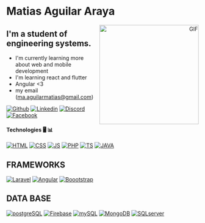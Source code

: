 # Matias Aguilar Araya

<!-- <img width="30px" src="https://github.com/SatYu26/SatYu26/raw/master/Assets/Hi.gif" /> -->
<a align="right" title="Music? 🎧" href="https://www.youtube.com/watch?v=34Na4j8AVgA" target="_blank">
  <img align="right" alt="GIF" height="260px" src="https://octodex.github.com/images/daftpunktocat-thomas.gif" />
</a>

## I'm a student of engineering systems.

- I'm currently learning more about web and mobile development
- I'm learning react and flutter
- Angular <3
- my email (ma.aguilarmatias@gmail.com)

[![Github](https://img.shields.io/badge/Github-FFFFFF?style=for-the-badge&logo=github&color=grey)](https://github.com/Lucymaa)
[![Linkedin](https://img.shields.io/badge/Linkedin-0077B5?style=for-the-badge&logo=linkedin&logoColor=white)](https://www.linkedin.com/in/matias-aguilar-4952911aa/)
[![Discord](https://img.shields.io/badge/Discord-7289DA?style=for-the-badge&logo=discord&logoColor=white)](https://discord.gg/)
[![Facebook](https://img.shields.io/badge/Facebook-7289DA?style=for-the-badge&logo=facebook&logoColor=white)](https://www.facebook.com/matikidjr)

#### Technologies 🖥️ 📊

[![HTML](https://img.shields.io/badge/HTML5-E34F26?style=for-the-badge&logo=html5&logoColor=white)](https://devdocs.io/html/)
[![CSS](https://img.shields.io/badge/CSS3-1572B6?style=for-the-badge&logo=css3&logoColor=white)](https://devdocs.io/css/)
[![JS](https://img.shields.io/badge/JavaScript-F7DF1E?style=for-the-badge&logo=javascript&logoColor=black)](https://devdocs.io/javascript/)
[![PHP](https://img.shields.io/badge/PHP-777BB4?style=for-the-badge&logo=php&logoColor=white)](https://www.php.net)
[![TS](https://img.shields.io/badge/TypeScript-007ACC?style=for-the-badge&logo=typescript&logoColor=white)](https://devdocs.io/typescript/)
[![JAVA](https://img.shields.io/badge/Java-ED8B00?style=for-the-badge&logo=java&logoColor=white)](https://www.java.com/en/)

## FRAMEWORKS

[![Laravel](https://img.shields.io/badge/Laravel-FF2D20?style=for-the-badge&logo=laravel&logoColor=white)](https://laravel.com)
[![Angular](https://img.shields.io/badge/-angular-61DAFB?logo=angular&style=for-the-badge&color=red)](https://angular.io)
[![Boootstrap](https://img.shields.io/badge/Bootstrap-563D7C?style=for-the-badge&logo=bootstrap&logoColor=white)](https://getbootstrap.com)


## DATA BASE

[![postgreSQL](https://img.shields.io/badge/PostgreSQL-316192?style=for-the-badge&logo=postgresql&logoColor=white)](https://www.postgresql.org)
[![Firebase](https://img.shields.io/badge/-firebase-61DAFB?logo=firebase&style=for-the-badge&color=grey)](https://firebase.google.com)
[![mySQL](https://img.shields.io/badge/MySQL-0077B5?style=for-the-badge&logo=mysql&logoColor=white)](https://www.mysql.com)
[![MongoDB](https://img.shields.io/badge/-mongodb-61DAFB?logo=mongodb&style=for-the-badge&color=white)](https://www.mongodb.com)
[![SQLserver](https://img.shields.io/badge/SQLserver-0077B5?style=for-the-badge&logo=sqlserver&logoColor=blue)](https://docs.microsoft.com/en-us/sql/sql-server/?view=sql-server-ver15)

